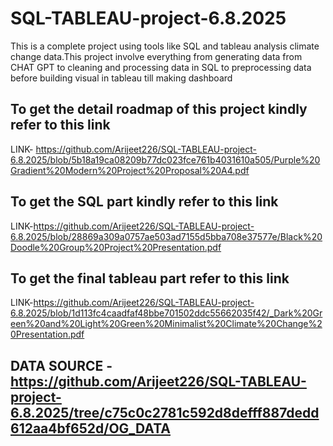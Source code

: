 # SQL-TABLEAU-project-6.8.2025
This is a complete project using tools like SQL and tableau analysis climate change data.This project involve everything from generating data from CHAT GPT to cleaning and processing data in SQL to preprocessing data before building visual in tableau till making dashboard
## To get the detail roadmap of this project kindly refer to this link
LINK- https://github.com/Arijeet226/SQL-TABLEAU-project-6.8.2025/blob/5b18a19ca08209b77dc023fce761b4031610a505/Purple%20Gradient%20Modern%20Project%20Proposal%20A4.pdf
## To get the SQL part kindly refer to this link
LINK-https://github.com/Arijeet226/SQL-TABLEAU-project-6.8.2025/blob/28869a309a0757ae503ad7155d5bba708e37577e/Black%20Doodle%20Group%20Project%20Presentation.pdf
## To get the final tableau part refer to this link
LINK-https://github.com/Arijeet226/SQL-TABLEAU-project-6.8.2025/blob/1d113fc4caadfaf48bbe701502ddc55662035f42/_Dark%20Green%20and%20Light%20Green%20Minimalist%20Climate%20Change%20Presentation.pdf
## DATA SOURCE -https://github.com/Arijeet226/SQL-TABLEAU-project-6.8.2025/tree/c75c0c2781c592d8defff887dedd612aa4bf652d/OG_DATA
